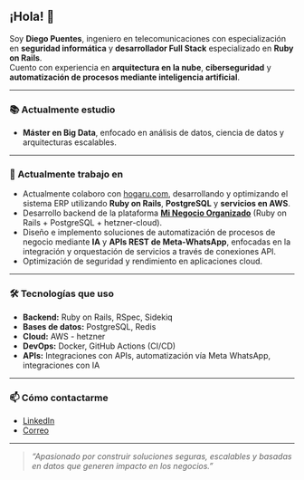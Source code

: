 ## ¡Hola! 👋

Soy **Diego Puentes**, ingeniero en telecomunicaciones con especialización en **seguridad informática** y **desarrollador Full Stack** especializado en **Ruby on Rails**.  
Cuento con experiencia en **arquitectura en la nube**, **ciberseguridad** y **automatización de procesos mediante inteligencia artificial**.

---

### 📚 Actualmente estudio
- **Máster en Big Data**, enfocado en análisis de datos, ciencia de datos y arquitecturas escalables.

---

### 🔭 Actualmente trabajo en
- Actualmente colaboro con [hogaru.com](https://hogaru.com), desarrollando y optimizando el sistema ERP utilizando **Ruby on Rails**, **PostgreSQL** y **servicios en AWS**.
- Desarrollo backend de la plataforma **[Mi Negocio Organizado](https://minegocioorganizado.com/)** (Ruby on Rails + PostgreSQL + hetzner-cloud).
- Diseño e implemento soluciones de automatización de procesos de negocio mediante **IA** y **APIs REST de Meta-WhatsApp**, enfocadas en la integración y orquestación de servicios a través de conexiones API.
- Optimización de seguridad y rendimiento en aplicaciones cloud.

---

### 🛠 Tecnologías que uso
- **Backend:** Ruby on Rails, RSpec, Sidekiq  
- **Bases de datos:** PostgreSQL, Redis  
- **Cloud:** AWS - hetzner  
- **DevOps:** Docker, GitHub Actions (CI/CD)  
- **APIs:** Integraciones con APIs, automatización vía Meta WhatsApp, integraciones con IA  

---

### 📫 Cómo contactarme
- [LinkedIn](www.linkedin.com/in/diego-ferney-puentes-delgadillo-9b1750154)  
- [Correo](dipuentes123@gmail.com)

---

> _“Apasionado por construir soluciones seguras, escalables y basadas en datos que generen impacto en los negocios.”_
